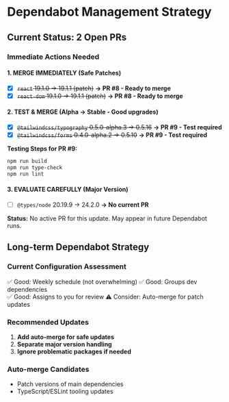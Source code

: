 # Dependabot Management Strategy

## Current Status: 2 Open PRs

### Immediate Actions Needed

#### 1. MERGE IMMEDIATELY (Safe Patches)

- [x] ~~`react` 19.1.0 → 19.1.1 (patch)~~ **→ PR #8 - Ready to merge**
- [x] ~~`react-dom` 19.1.0 → 19.1.1 (patch)~~ **→ PR #8 - Ready to merge**

#### 2. TEST & MERGE (Alpha → Stable - Good upgrades)

- [x] ~~`@tailwindcss/typography` 0.5.0-alpha.3 → 0.5.16~~ **→ PR #9 - Test required**
- [x] ~~`@tailwindcss/forms` 0.4.0-alpha.2 → 0.5.10~~ **→ PR #9 - Test required**

**Testing Steps for PR #9:**

```bash
npm run build
npm run type-check
npm run lint
```

#### 3. EVALUATE CAREFULLY (Major Version)

- [ ] `@types/node` 20.19.9 → 24.2.0 **→ No current PR**

**Status:** No active PR for this update. May appear in future Dependabot runs.

## Long-term Dependabot Strategy

### Current Configuration Assessment

✅ Good: Weekly schedule (not overwhelming)
✅ Good: Groups dev dependencies  
✅ Good: Assigns to you for review
⚠️ Consider: Auto-merge for patch updates

### Recommended Updates

1. **Add auto-merge for safe updates**
2. **Separate major version handling**
3. **Ignore problematic packages if needed**

### Auto-merge Candidates

- Patch versions of main dependencies
- TypeScript/ESLint tooling updates
 
